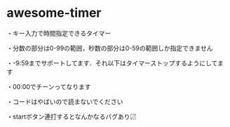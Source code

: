 awesome-timer
====
・キー入力で時間指定できるタイマー

・分数の部分は0-99の範囲，秒数の部分は0-59の範囲しか指定できません

・-9:59までサポートしてます．それ以下はタイマーストップするようにしてます

・00:00でチーンってなります

・コードはやばいので読まないでください

・startボタン連打するとなんかなるバグあり〼
